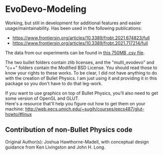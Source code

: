 # EvoDevo-Modeling

Working, but still in development for additional features and easier usage/maintainability.
Has been used in the following publications:
* https://www.frontiersin.org/articles/10.3389/frobt.2021.674823/full
* https://www.frontiersin.org/articles/10.3389/frobt.2021.717214/full

The data from our experiments can be found in [this 750MB .csv file](https://cs.colby.edu/eaaron/Aaron_2024_IOB_biorobotic_database.csv).

The two bullet folders contain zlib licenses, and the "multi_evodevo" and "c++" folders contain the Modified BSD License.  You should read those to know your rights to these works.
To be clear, I did not have anything to do with the creation of Bullet Physics. I am just using it and providing it in this package so you don't have to do that leg-work.

If you want to use graphics on top of Bullet Physics, you'll also need to get some version of OpenGL and GLUT.  
Here's a resource that'll help you figure out how to get them on your machine: http://web.eecs.umich.edu/~sugih/courses/eecs487/glut-howto/#linux

## Contribution of non-Bullet Physics code
Original Author(s): Joshua Hawthorne-Madell, with conceptual design guidance from Ken Livingston and John H. Long.
